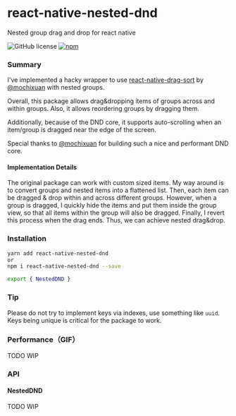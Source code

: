 # react-native-nested-dnd
Nested group drag and drop for react native

![GitHub license](https://img.shields.io/badge/license-MIT-green.svg)
[![npm](https://img.shields.io/npm/v/react-native-nested-dnd.svg?style=flat)](https://npmjs.com/package/react-native-nested-dnd)

### Summary
I've implemented a hacky wrapper to use 
[react-native-drag-sort](https://github.com/mochixuan/react-native-drag-sort) 
by [@mochixuan](https://github.com/mochixuan) with nested groups.

Overall, this package allows drag&dropping items of groups across and within groups. 
Also, it allows reordering groups by dragging them.

Additionally, because of the DND core, it supports auto-scrolling when an item/group is dragged near the edge of the screen.

Special thanks to [@mochixuan](https://github.com/mochixuan) for building such a nice and performant DND core.

#### Implementation Details

The original package can work with custom sized items.
My way around is to convert groups and nested items into a flattened list.
Then, each item can be dragged & drop within and across different groups.
However, when a group is dragged, I quickly hide the items and put them inside the group view,
so that all items within the group will also be dragged. Finally, I revert this process when the drag ends.
Thus, we can achieve nested drag&drop.

### Installation

```bash
yarn add react-native-nested-dnd
or
npm i react-native-nested-dnd --save 

export { NestedDND }
```

### Tip
Please do not try to implement keys via indexes, use something like `uuid`. 
Keys being unique is critical for the package to work.



### Performance（GIF）
TODO WIP

### API

#### NestedDND
TODO WIP
